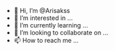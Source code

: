 - 👋 Hi, I’m @Arisakss
- 👀 I’m interested in ...
- 🌱 I’m currently learning ...
- 💞️ I’m looking to collaborate on ...
- 📫 How to reach me ...

<!---
Arisakss/Arisakss is a ✨ special ✨ repository because its `README.md` (this file) appears on your GitHub profile.
You can click the Preview link to take a look at your changes.
--->
